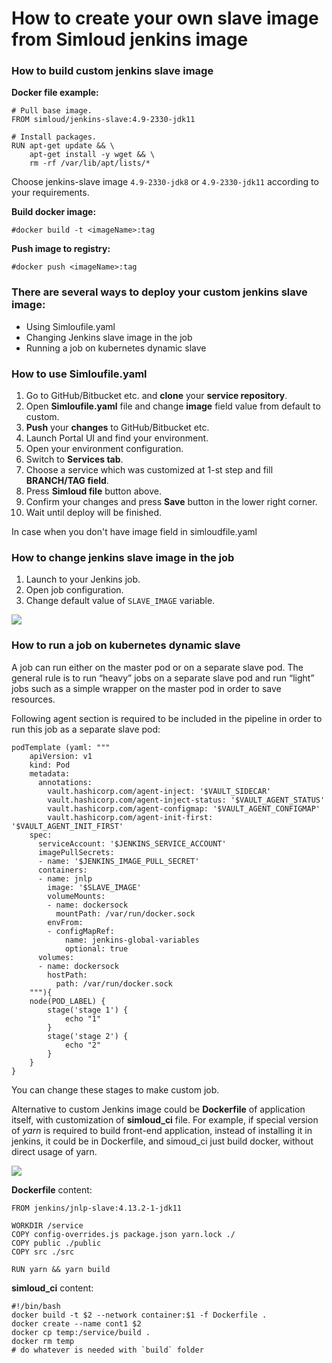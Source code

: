 # How to create your own slave image from Simloud jenkins image

### How to build custom jenkins slave image

**Docker file example:**

```
# Pull base image.
FROM simloud/jenkins-slave:4.9-2330-jdk11   

# Install packages.
RUN apt-get update && \
    apt-get install -y wget && \
    rm -rf /var/lib/apt/lists/*
```
Choose jenkins-slave image `4.9-2330-jdk8` or `4.9-2330-jdk11` according to your requirements.

**Build docker image:**

`#docker build -t <imageName>:tag`

**Push image to registry:**

`#docker push <imageName>:tag`

### There are several ways to deploy your custom jenkins slave image:

- Using Simloufile.yaml
- Changing Jenkins slave image in the job
- Running a job on kubernetes dynamic slave


### How to use Simloufile.yaml

1. Go to GitHub/Bitbucket etc. and **clone** your **service repository**.
2. Open **Simloufile.yaml** file and change **image** field value from default to custom.
3. **Push** your **changes** to GitHub/Bitbucket etc.
2. Launch Portal UI and find your environment.
2. Open your environment configuration.
3. Switch to **Services tab**.
4. Choose a service which was customized at 1-st step and fill **BRANCH/TAG field**.
5. Press **Simloud file** button above.
6. Confirm your changes and press **Save** button in the lower right corner.
7. Wait until deploy will be finished.


In case when you don't have image field in simloudfile.yaml


### How to change jenkins slave image in the job

1. Launch to your Jenkins job.
2. Open job configuration.
2. Change default value of `SLAVE_IMAGE` variable.

![](../../../img/jenkins/create-your-slave-image/image1.png)

### How to run a job on kubernetes dynamic slave

A job can run either on the master pod or on a separate slave pod.
The general rule is to run “heavy” jobs on a separate slave pod and run “light” jobs such as a simple wrapper on the master pod in order to save resources.

Following agent section is required to be included in the pipeline in order to run this job as a separate slave pod:

```
podTemplate (yaml: """
    apiVersion: v1
    kind: Pod
    metadata:
      annotations:
        vault.hashicorp.com/agent-inject: '$VAULT_SIDECAR'
        vault.hashicorp.com/agent-inject-status: '$VAULT_AGENT_STATUS'
        vault.hashicorp.com/agent-configmap: '$VAULT_AGENT_CONFIGMAP'
        vault.hashicorp.com/agent-init-first: '$VAULT_AGENT_INIT_FIRST'
    spec:
      serviceAccount: '$JENKINS_SERVICE_ACCOUNT'
      imagePullSecrets:
      - name: '$JENKINS_IMAGE_PULL_SECRET'
      containers:
      - name: jnlp
        image: '$SLAVE_IMAGE'
        volumeMounts:
        - name: dockersock
          mountPath: /var/run/docker.sock
        envFrom:
        - configMapRef:
            name: jenkins-global-variables
            optional: true
      volumes:
      - name: dockersock
        hostPath:
          path: /var/run/docker.sock
    """){
    node(POD_LABEL) {
        stage('stage 1') {
            echo "1"
        }
        stage('stage 2') {
            echo "2"
        }
    }
}
```

You can change these stages to make custom job.

Alternative to custom Jenkins image could be **Dockerfile** of application itself, with customization of **simloud_ci** file. For example, if special version of *yarn* is required to build front-end application, instead of installing it in jenkins, it could be in Dockerfile, and simoud_ci just build docker, without direct usage of yarn.

![](/img/jenkins/create-your-slave-image/image2.png)

**Dockerfile** content:

```
FROM jenkins/jnlp-slave:4.13.2-1-jdk11

WORKDIR /service
COPY config-overrides.js package.json yarn.lock ./
COPY public ./public
COPY src ./src

RUN yarn && yarn build
```

**simloud_ci** content:

```
#!/bin/bash
docker build -t $2 --network container:$1 -f Dockerfile .
docker create --name cont1 $2
docker cp temp:/service/build .
docker rm temp
# do whatever is needed with `build` folder
```

